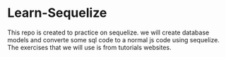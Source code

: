 # Learn-Sequelize
This repo is created to practice on sequelize. we will create database models and converte some sql code to a normal js code using sequelize. The exercises that we will use is from tutorials websites.
